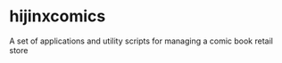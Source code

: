 hijinxcomics
============

A set of applications and utility scripts for managing a comic book retail store


